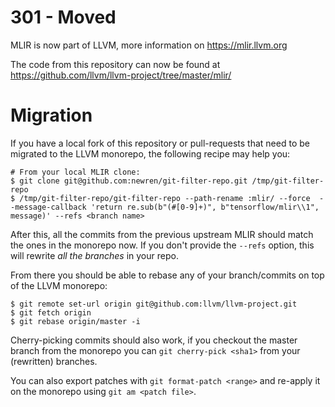 # 301 - Moved

MLIR is now part of LLVM, more information on https://mlir.llvm.org

The code from this repository can now be found at
https://github.com/llvm/llvm-project/tree/master/mlir/

# Migration

If you have a local fork of this repository or pull-requests that need to be
migrated to the LLVM monorepo, the following recipe may help you:

```
# From your local MLIR clone:
$ git clone git@github.com:newren/git-filter-repo.git /tmp/git-filter-repo
$ /tmp/git-filter-repo/git-filter-repo --path-rename :mlir/ --force  --message-callback 'return re.sub(b"(#[0-9]+)", b"tensorflow/mlir\\1", message)' --refs <branch name>
```

After this, all the commits from the previous upstream MLIR should match the
ones in the monorepo now. If you don't provide the `--refs` option, this
will rewrite *all the branches* in your repo.

From there you should be able to rebase any of your branch/commits on top of
the LLVM monorepo:

```
$ git remote set-url origin git@github.com:llvm/llvm-project.git
$ git fetch origin
$ git rebase origin/master -i
```

Cherry-picking commits should also work, if you checkout the master branch from
the monorepo you can `git cherry-pick <sha1>` from your (rewritten) branches.

You can also export patches with `git format-patch <range>` and re-apply it on
the monorepo using `git am <patch file>`.

